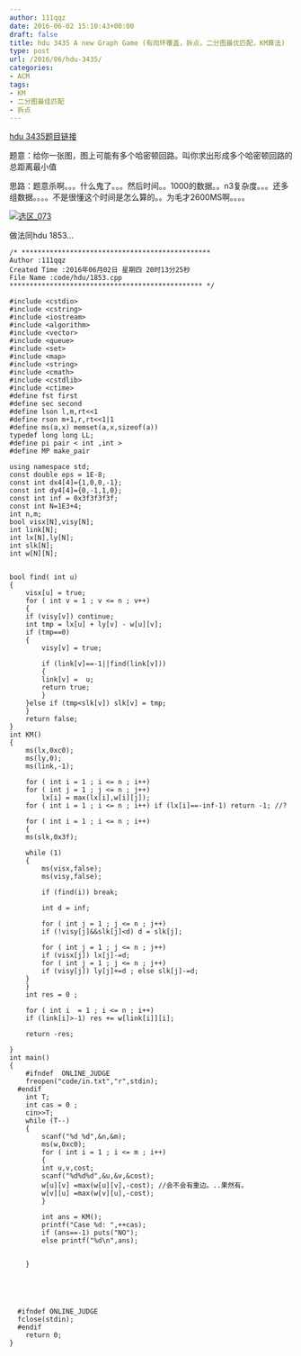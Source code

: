 ```yaml
---
author: 111qqz
date: 2016-06-02 15:10:43+00:00
draft: false
title: hdu 3435 A new Graph Game (有向环覆盖，拆点，二分图最优匹配，KM算法)
type: post
url: /2016/06/hdu-3435/
categories:
- ACM
tags:
- KM
- 二分图最佳匹配
- 拆点
---
```


[hdu 3435题目链接](http://acm.hdu.edu.cn/showproblem.php?pid=3435)

题意：给你一张图，图上可能有多个哈密顿回路。叫你求出形成多个哈密顿回路的总距离最小值

思路：题意杀啊。。。什么鬼了。。。然后时间。。1000的数据。。n3复杂度。。。还多组数据。。。。不是很懂这个时间是怎么算的。。为毛才2600MS啊。。。。

[![选区_073](https://111qqz.com/wordpress/wp-content/uploads/2016/06/选区_073.png)
](https://111qqz.com/wordpress/wp-content/uploads/2016/06/选区_073.png)



做法同hdu 1853...




 

    
    /* ***********************************************
    Author :111qqz
    Created Time :2016年06月02日 星期四 20时13分25秒
    File Name :code/hdu/1853.cpp
    ************************************************ */
    
    #include <cstdio>
    #include <cstring>
    #include <iostream>
    #include <algorithm>
    #include <vector>
    #include <queue>
    #include <set>
    #include <map>
    #include <string>
    #include <cmath>
    #include <cstdlib>
    #include <ctime>
    #define fst first
    #define sec second
    #define lson l,m,rt<<1
    #define rson m+1,r,rt<<1|1
    #define ms(a,x) memset(a,x,sizeof(a))
    typedef long long LL;
    #define pi pair < int ,int >
    #define MP make_pair
    
    using namespace std;
    const double eps = 1E-8;
    const int dx4[4]={1,0,0,-1};
    const int dy4[4]={0,-1,1,0};
    const int inf = 0x3f3f3f3f;
    const int N=1E3+4;
    int n,m;
    bool visx[N],visy[N];
    int link[N];
    int lx[N],ly[N];
    int slk[N];
    int w[N][N];
    
    
    bool find( int u)
    {
        visx[u] = true;
        for ( int v = 1 ; v <= n ; v++)
        {
    	if (visy[v]) continue;
    	int tmp = lx[u] + ly[v] - w[u][v];
    	if (tmp==0)
    	{
    	    visy[v] = true;
    
    	    if (link[v]==-1||find(link[v]))
    	    {
    		link[v] =  u;
    		return true;
    	    }
    	}else if (tmp<slk[v]) slk[v] = tmp;
        }
        return false;
    }
    int KM()
    {
        ms(lx,0xc0);
        ms(ly,0);
        ms(link,-1);
    
        for ( int i = 1 ; i <= n ; i++)
    	for ( int j = 1 ; j <= n ; j++)
    	    lx[i] = max(lx[i],w[i][j]);
        for ( int i = 1 ; i <= n ; i++) if (lx[i]==-inf-1) return -1; //?
    
        for ( int i = 1 ; i <= n ; i++)
        {
    	ms(slk,0x3f);
    	
    	while (1)
    	{
    	    ms(visx,false);
    	    ms(visy,false);
    
    	    if (find(i)) break;
    
    	    int d = inf;
    
    	    for ( int j = 1 ; j <= n ; j++)
    		if (!visy[j]&&slk[j]<d) d = slk[j];
    
    	    for ( int j = 1 ; j <= n ; j++)
    		if (visx[j]) lx[j]-=d;
    	    for ( int j = 1 ; j <= n ; j++)
    		if (visy[j]) ly[j]+=d ; else slk[j]-=d;
    	}
        }
        int res = 0 ;
    
        for ( int i  = 1 ; i <= n ; i++)
    	if (link[i]>-1) res += w[link[i]][i];
    
        return -res;
    
    }
    int main()
    {
    	#ifndef  ONLINE_JUDGE 
    	freopen("code/in.txt","r",stdin);
      #endif
    	int T;
    	int cas = 0 ;
    	cin>>T;
    	while (T--)
    	{
    	    scanf("%d %d",&n,&m);
    	    ms(w,0xc0);
    	    for ( int i = 1 ; i <= m ; i++)
    	    {
    		int u,v,cost;
    		scanf("%d%d%d",&u,&v,&cost);
    		w[u][v] =max(w[u][v],-cost); //会不会有重边。..果然有。
    		w[v][u] =max(w[v][u],-cost);
    	    }
    
    	    int ans = KM();
    	    printf("Case %d: ",++cas);
    	    if (ans==-1) puts("NO");
    	    else printf("%d\n",ans);
    
    
    	}
    
    	
    
    
    
      #ifndef ONLINE_JUDGE  
      fclose(stdin);
      #endif
        return 0;
    }
    



